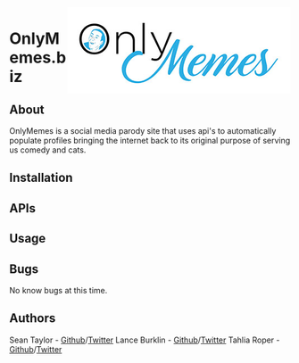 <a href="http://onlymemes.biz">
   <img src="https://github.com/roundhousetally/OnlyMemes/blob/master/images/Onlymemeslogo2sm.jpg" align="right">
</a>

# OnlyMemes.biz

## About
OnlyMemes is a social media parody site that uses api's to automatically populate profiles bringing the internet back to its original purpose of serving us comedy and cats.

## Installation

## APIs

## Usage

## Bugs
No know bugs at this time.

## Authors
Sean Taylor - [Github](https://github.com/MadmanSilver)/[Twitter](https://twitter.com/MadmanSilver)
Lance Burklin - [Github](https://github.com/lancewburklin)/[Twitter](https://twitter.com/BurklinLance)
Tahlia Roper - [Github](https://github.com/roundhousetally)/[Twitter](https://twitter.com/TahliaRoper)

